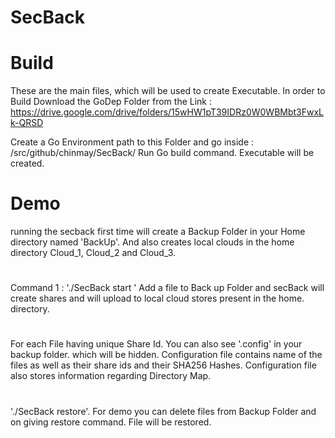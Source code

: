 # SecBack
# Build
These are the main files, which will be used to create Executable.
In order to Build Download the GoDep Folder from the  Link : https://drive.google.com/drive/folders/15wHW1pT39IDRz0W0WBMbt3FwxLk-QRSD

Create a Go Environment path to this Folder and go inside : /src/github/chinmay/SecBack/
Run Go build command.
Executable will be created.
# Demo

  running the secback first time will create a Backup Folder in your Home directory named 'BackUp'. And also creates local                                                      clouds in the home directory Cloud_1, Cloud_2 and Cloud_3.
# 

Command 1 :
        './SecBack start '
             Add a file to Back up Folder and secBack will create shares and will upload to local cloud stores present in the home.                                     directory.
#
For each File having unique Share Id.
        You can also see '.config' in your backup folder. which will be hidden.
        Configuration file contains name of the files as well as their share ids and their SHA256 Hashes.
        Configuration file also stores information regarding Directory Map.
#
  './SecBack restore'.
        For demo you can delete files from Backup Folder and on giving restore command.
        File will be restored.
